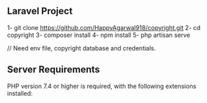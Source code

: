 ## Laravel Project

1- git clone https://github.com/HappyAgarwal918/copyright.git
2- cd copyright
3- composer install
4- npm install
5- php artisan serve

// Need env file, copyright database and credentials.

## Server Requirements

PHP version 7.4 or higher is required, with the following extensions installed:
